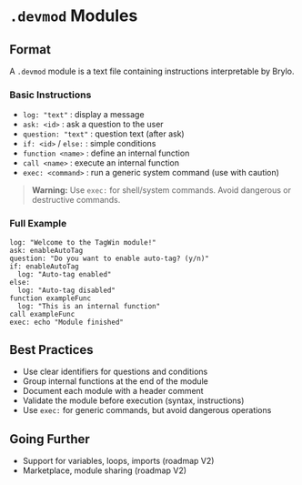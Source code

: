 # `.devmod` Modules

## Format

A `.devmod` module is a text file containing instructions interpretable by Brylo.

### Basic Instructions

- `log: "text"` : display a message
- `ask: <id>` : ask a question to the user
- `question: "text"` : question text (after ask)
- `if: <id>` / `else:` : simple conditions
- `function <name>` : define an internal function
- `call <name>` : execute an internal function
- `exec: <command>` : run a generic system command (use with caution)

> **Warning:** Use `exec:` for shell/system commands. Avoid dangerous or destructive commands.

### Full Example

```
log: "Welcome to the TagWin module!"
ask: enableAutoTag
question: "Do you want to enable auto-tag? (y/n)"
if: enableAutoTag
  log: "Auto-tag enabled"
else:
  log: "Auto-tag disabled"
function exampleFunc
  log: "This is an internal function"
call exampleFunc
exec: echo "Module finished"
```

## Best Practices

- Use clear identifiers for questions and conditions
- Group internal functions at the end of the module
- Document each module with a header comment
- Validate the module before execution (syntax, instructions)
- Use `exec:` for generic commands, but avoid dangerous operations

## Going Further

- Support for variables, loops, imports (roadmap V2)
- Marketplace, module sharing (roadmap V2)
